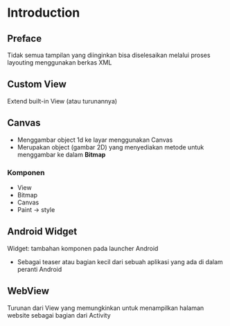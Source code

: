# Introduction

## Preface

Tidak semua tampilan yang diinginkan bisa diselesaikan melalui proses layouting menggunakan berkas XML

## Custom View

Extend built-in View (atau turunannya)

## Canvas

- Menggambar object 1d ke layar menggunakan Canvas
- Merupakan object (gambar 2D) yang menyediakan metode untuk menggambar ke dalam **Bitmap**

### Komponen

- View
- Bitmap
- Canvas
- Paint -> style

## Android Widget

Widget: tambahan komponen pada launcher Android

- Sebagai teaser atau bagian kecil dari sebuah aplikasi yang ada di dalam peranti Android

## WebView

Turunan dari View yang memungkinkan untuk menampilkan halaman website sebagai bagian dari Activity
